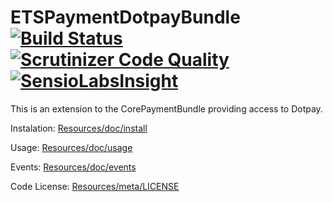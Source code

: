 ETSPaymentDotpayBundle [![Build Status](https://travis-ci.org/ETSGlobal/ETSPaymentDotpayBundle.svg?branch=master)](https://travis-ci.org/ETSGlobal/ETSPaymentDotpayBundle) [![Scrutinizer Code Quality](https://scrutinizer-ci.com/g/ETSGlobal/ETSPaymentDotpayBundle/badges/quality-score.png?s=c973e1b1273ad6bdfc8560cac3e3914471d5b55e)](https://scrutinizer-ci.com/g/ETSGlobal/ETSPaymentDotpayBundle/) [![SensioLabsInsight](https://insight.sensiolabs.com/projects/c723d388-06f8-41f5-a94b-f1af161d21ab/mini.png)](https://insight.sensiolabs.com/projects/c723d388-06f8-41f5-a94b-f1af161d21ab)
======================

This is an extension to the CorePaymentBundle providing access to Dotpay.

Instalation:
[Resources/doc/install](https://github.com/ETSGlobal/ETSPaymentDotpayBundle/blob/master/Resources/doc/install.rst)

Usage:
[Resources/doc/usage](https://github.com/ETSGlobal/ETSPaymentDotpayBundle/blob/master/Resources/doc/usage.rst)

Events:
[Resources/doc/events](https://github.com/ETSGlobal/ETSPaymentDotpayBundle/blob/master/Resources/doc/events.rst)

Code License:
[Resources/meta/LICENSE](https://github.com/ETSGlobal/ETSPaymentDotpayBundle/blob/master/Resources/meta/LICENSE)
